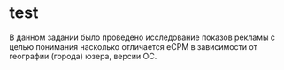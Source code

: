 # test
В данном задании было проведено исследование показов рекламы с целью понимания насколько
отличается eCPM в зависимости от географии (города) юзера, версии ОС.
